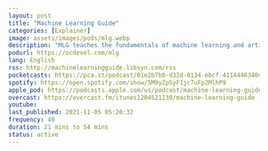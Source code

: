 ```yaml
---
layout: post
title: "Machine Learning Guide"
categories: [Explainer]
image: assets/images/pods/mlg.webp
description: "MLG teaches the fundamentals of machine learning and artificial intelligence. It covers intuition, models, math, languages, frameworks, etc. Where your other ML resources provide the trees, I provide the forest. Consider MLG your syllabus, with highly-curated resources for each episode's details at ocdevel.com. Audio is a great supplement during exercise, commute, chores, etc."
podurl: https://ocdevel.com/mlg
lang: English
rss: http://machinelearningguide.libsyn.com/rss
pocketcasts: https://pca.st/podcast/01e2b7b0-d32d-0134-ebcf-4114446340cb
spotify: https://open.spotify.com/show/5M9yZpSyF1jc7uFp2MlhP9
apple_pod: https://podcasts.apple.com/us/podcast/machine-learning-guide/id1204521130
overcast: https://overcast.fm/itunes1204521130/machine-learning-guide
youtube:
last_published: 2021-11-05 05:20:32
frequency: 40
duration: 21 mins to 54 mins
status: active
---
```

